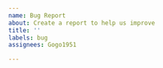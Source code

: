 ```yaml
---
name: Bug Report
about: Create a report to help us improve
title: ''
labels: bug
assignees: Gogo1951

---
```


<!--

Welcome!

First off, please understand that I build addons based on my personal needs. But that means I build them for me. I think my needs align with a lot of peoples' needs, but they won't always. Where there's a conflict, I build addons for me. (=

And while I really do like building addons, I really don't love hunting down obscure bugs -- especially not when those bugs require me to install and fuss with other addons that I don't already use.

Burning a day figuring out how those other addons work so I can track down the conflict is a special kind of hell. And more often than not, the outcome is that I can't fix the issue since I can't control how other addons work.

Testing GogoLoot is inherently a bit of a pain, since I have to be in a raid, and I have to be Master Looter. I don't really want to make a habit of asking 40 people to pause the raid so I can fix your bug, y'know? That's asking a lot.

Anyway all that said, feel free to leave feedback. Just know that my response is almost always going to be, "No, sorry. I can't do that." 

Cheers!

-->
